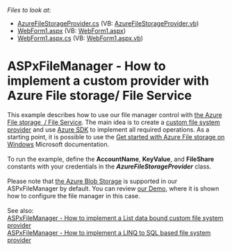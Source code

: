 <!-- default file list -->
*Files to look at*:

* [AzureFileStorageProvider.cs](./CS/DXWebApplication1/AzureFileStorageProvider.cs) (VB: [AzureFileStorageProvider.vb](./VB/DXWebApplication1/AzureFileStorageProvider.vb))
* [WebForm1.aspx](./CS/DXWebApplication1/WebForm1.aspx) (VB: [WebForm1.aspx](./VB/DXWebApplication1/WebForm1.aspx))
* [WebForm1.aspx.cs](./CS/DXWebApplication1/WebForm1.aspx.cs) (VB: [WebForm1.aspx.vb](./VB/DXWebApplication1/WebForm1.aspx.vb))
<!-- default file list end -->
# ASPxFileManager - How to implement a custom provider with Azure File storage/ File Service


<p>This example describes how to use our file manager control with <a href="https://blogs.msdn.microsoft.com/windowsazurestorage/2014/05/12/introducing-microsoft-azure-file-service/">the Azure File storage  / File Service</a>. The main idea is to create a <a href="https://documentation.devexpress.com/AspNet/9907/ASP-NET-WebForms-Controls/File-Management/File-Manager/Concepts/File-System-Providers/Custom-File-System-Provider">custom file system provider</a> and use <a href="https://azure.microsoft.com/en-us/downloads/">Azure SDK</a> to implement all required operations. As a starting point, it is possible to use the <a href="https://docs.microsoft.com/en-us/azure/storage/storage-dotnet-how-to-use-files">Get started with Azure File storage on Windows</a> Microsoft documentation.<br><br>To run the example, define the <strong>AccountName</strong>, <strong>KeyValue</strong>, and <strong>FileShare</strong> constants with your credentials in the <strong><em>AzureFileStorageProvider</em></strong> class.<br><br>Please note that <a href="https://docs.microsoft.com/en-us/azure/storage/blobs/storage-blobs-introduction">the Azure Blob Storage</a> is supported in our ASPxFileManager by default. You can review <a href="https://demos.devexpress.com/ASPxFileManagerAndUploadDemos/FileManager/AzureProvider.aspx">our Demo</a>, where it is shown how to configure the file manager in this case.<br><br>See also:<br><a href="https://www.devexpress.com/Support/Center/p/E5024">ASPxFileManager - How to implement a List data bound custom file system provider</a><br><a href="https://www.devexpress.com/Support/Center/p/E2900">ASPxFileManager - How to implement a LINQ to SQL based file system provider</a></p>

<br/>


